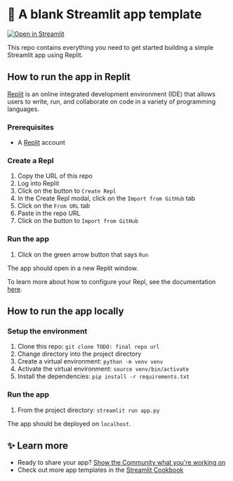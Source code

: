 # 🎈 A blank Streamlit app template

[![Open in Streamlit](https://static.streamlit.io/badges/streamlit_badge_black_white.svg)](https://blank-app-template.streamlit.app/)

This repo contains everything you need to get started building a simple Streamlit app using Replit.

## How to run the app in Replit

[Replit](https://replit.com/) is an online integrated development environment (IDE) that allows users to write, run, and collaborate on code in a variety of programming languages.

### Prerequisites
* A [Replit](https://replit.com/) account

### Create a Repl

1. Copy the URL of this repo
2. Log into Replit
3. Click on the button to `Create Repl`
4. In the Create Repl modal, click on the `Import from GitHub` tab
5. Click on the `From URL` tab
6. Paste in the repo URL
7. Click on the button to `Import from GitHub`

### Run the app
1. Click on the green arrow button that says `Run`

The app should open in a new Replit window.

To learn more about how to configure your Repl, see the documentation [here](https://docs.replit.com/replit-workspace/configuring-repl).

## How to run the app locally

### Setup the environment

1. Clone this repo: `git clone TODO: final repo url`
2. Change directory into the project directory
3. Create a virtual environment: `python -m venv venv`
4. Activate the virtual environment: `source venv/bin/activate`  
5. Install the dependencies: `pip install -r requirements.txt`

### Run the app

1. From the project directory: `streamlit run app.py`

The app should be deployed on `localhost`.

## ✨ Learn more 

* Ready to share your app? [Show the Community what you're working on](https://discuss.streamlit.io/c/streamlit-examples/9)
* Check out more app templates in the [Streamlit Cookbook](https://github.com/streamlit/cookbook0)
